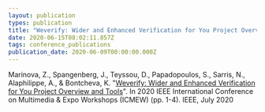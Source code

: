 ```yaml
---
layout: publication
types: publication
title: "Weverify: Wider and Enhanced Verification for You Project Overview and Tools"
date: 2020-06-15T08:02:11.857Z
tags: conference_publications
publication_date: 2020-06-09T00:00:00.000Z
---
```

Marinova, Z., Spangenberg, J., Teyssou, D., Papadopoulos, S., Sarris, N., Alaphilippe, A., & Bontcheva, K. "[Weverify: Wider and Enhanced Verification for You Project Overview and Tools](https://ieeexplore.ieee.org/abstract/document/9106056)". In 2020 IEEE International Conference on Multimedia & Expo Workshops (ICMEW) (pp. 1-4). IEEE, July 2020
